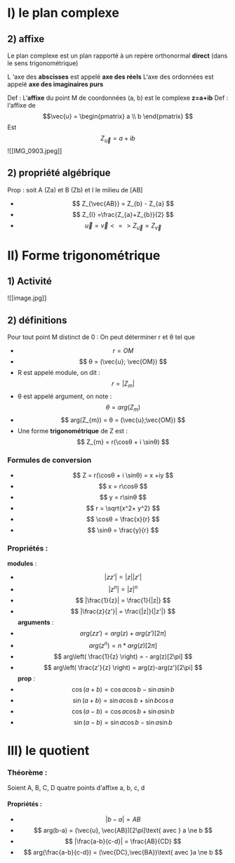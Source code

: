 # I) le plan complexe
## 2) affixe

Le plan complexe est un plan rapporté à un repère orthonormal **direct** (dans le sens trigonométrique)
 
 L ‘axe des **abscisses** est appelé **axe des réels**
 L‘axe des ordonnées est appelé **axe des imaginaires purs**
 
 Def : L‘**affixe** du point M de coordonnées (a, b) est le complexe **z=a+ib** 
 Def : l‘affixe de $$\vec{u} = \begin{pmatrix} a \\ b \end{pmatrix}
$$
	Est 
$$Z_{\vec{u}} = a + ib
$$
![[IMG_0903.jpeg]]

## 2) propriété algébrique

Prop : soit A (Za) et B (Zb) et I le milieu de [AB]

- $$
Z_{\vec{AB}} = Z_{b} - Z_{a}
$$
- $$
Z_{I} =\frac{Z_{a}+Z_{b}}{2}
$$
- $$
\vec{u} = \vec{v} <=> Z_{\vec{u}} = Z_{\vec{v}}
$$
# II) Forme trigonométrique
## 1) Activité

![[image.jpg]]

## 2) définitions

Pour tout point M distinct de 0 : On peut déterminer r et θ tel que 
- $$
r = OM
$$
- $$
θ = (\vec{u}; \vec{OM})
$$ 
- R est appelé module, on dit : $$
r =|Z_{m}| 
$$
- θ est appelé argument, on note : $$
θ = arg(Z_{m})
$$
- $$
arg(Z_{m}) = θ = (\vec{u};\vec{OM})
$$
- Une forme **trigonométrique** de Z est : $$
Z_{m} = r(\cosθ + i \sinθ)
$$
### Formules de conversion
- $$
Z = r(\cosθ + i \sinθ) = x +iy
$$
- $$
x = r\cosθ
$$
- $$
y = r\sinθ
$$
- $$
r = \sqrt{x^2+ y^2}
$$
- $$
\cosθ = \frac{x}{r}
$$
- $$
\sinθ = \frac{y}{r}
$$
### Propriétés : 

**modules** : 
- $$
|zz’| = |z||z’|
$$
- $$
|z^n| = |z|^n
$$
- $$
|\frac{1}{z}| = \frac{1}{|z|}
$$
- $$
|\frac{z}{z'}| = \frac{|z|}{|z'|}
$$
**arguments** : 
- $$
arg(zz') = arg(z)+arg(z')[2\pi]
$$
- $$
arg(z^n) = n*arg(z)[2\pi]
$$
- $$
arg\left( \frac{1}{z} \right) = - arg(z)[2\pi]
$$
- $$
arg\left( \frac{z'}{z} \right) = arg(z)-arg(z')[2\pi]
$$
**prop** : 
- $$
\cos(a+b) = \cos a \cos b - \sin a \sin b
$$
- $$
\sin(a+b) = \sin a \cos b + \sin b \cos a
$$
- $$
\cos(a-b) = \cos a \cos b+\sin a\sin b
$$
- $$
\sin(a-b) = \sin a\cos b-\sin a\sin b
$$
 
# III) le quotient
### Théorème : 
Soient A, B, C, D quatre points d‘affixe a, b, c, d

#### Propriétés : 
- $$
|b-a| = AB
$$
- $$
arg(b-a) = (\vec{u}, \vec{AB})[2\pi]\text{ avec } a \ne b 
$$
- $$
|\frac{a-b}{c-d}| = \frac{AB}{CD}
$$
- $$
arg(\frac{a-b}{c-d}) = (\vec{DC},\vec{BA})\text{ avec }a \ne b
$$


